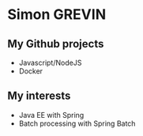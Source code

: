 # Simon GREVIN

## My Github projects

- Javascript/NodeJS
- Docker

## My interests
- Java EE with Spring
- Batch processing with Spring Batch
